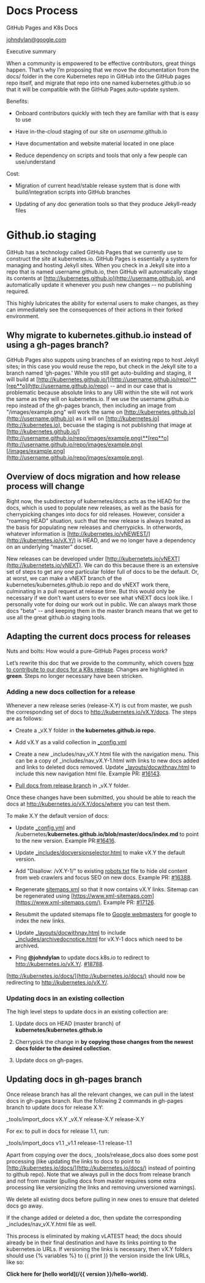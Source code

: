# Docs Process

GitHub Pages and K8s Docs

[johndylan@google.com](mailto:johndylan@google.com)

Executive summary

When a community is empowered to be effective contributors, great things happen. That’s why I’m proposing that we move the documentation from the docs/ folder in the core Kubernetes repo in GitHub into the GitHub pages repo itself, and migrate that repo into one named kubernetes.github.io so that it will be compatible with the GitHub Pages auto-update system.

Benefits:

* Onboard contributors quickly with tech they are familiar with that is easy to use

* Have in-the-cloud staging of our site on *username*.github.io

* Have documentation and website material located in one place

* Reduce dependency on scripts and tools that only a few people can use/understand

Cost:

* Migration of current head/stable release system that is done with build/integration scripts into GitHub branches

* Updating of any doc generation tools so that they produce Jekyll-ready files

# Github.io staging

GitHub has a technology called GitHub Pages that we currently use to construct the site at kubernetes.io. GitHub Pages is essentially a system for managing and hosting Jekyll sites. When you check in a Jekyll site into a repo that is named username.github.io, then GitHub will automatically stage its contents at [http://kubernetes.github.io](http://username.github.io), and automatically update it whenever you push new changes -- no publishing required.

This highly lubricates the ability for external users to make changes, as they can immediately see the consequences of their actions in their forked environment. 

## Why migrate to kubernetes.github.io instead of using a gh-pages branch?

GitHub Pages also suppots using branches of an existing repo to host Jekyll sites; in this case you would reuse the repo, but check in the Jekyll site to a branch named ‘gh-pages.’ While you still get auto-building and staging, it will build at [http://kubernetes.github.io/](http://username.github.io/repo)**[rep**o](http://username.github.io/repo) -- and in our case that is problematic because absolute links to any URI within the site will not work the same as they will on kubernetes.io. If we use the username.github.io repo instead of the gh-pages branch, then including an image from "/images/example.png" will work the same on [http://kubernetes.github.io](http://username.github.io) as it will on [http://kubernetes.io](http://kubernetes.io), becuase the staging is not publishing that image at [http://kubernetes.github.io/](http://username.github.io/repo/images/example.png)**[rep**o](http://username.github.io/repo/images/example.png)[/images/example.png](http://username.github.io/repo/images/example.png). 

## Overview of docs migration and how release process will change

Right now, the subdirectory of kubernetes/docs acts as the HEAD for the docs, which is used to populate new releases, as well as the basis for cherrypicking changes into docs for old releases. However, consider a "roaming HEAD" situation, such that the new release is always treated as the basis for populating new releases and  cherrypicks. In otherwords, whatever information is [http://kubernetes.io/vNEWEST/](http://kubernetes.io/vX.Y/) is HEAD, and we no longer have a dependency on an underlying “master” docset. 

New releases can be developed under [http://kubernetets.io/vNEXT](http://kubernetets.io/vNEXT). We can do this because there is an extensive set of steps to get any one particular folder full of docs to be the default. Or, at worst, we can make a vNEXT branch of the kubernetes/kubernetes.github.io repo and do vNEXT work there, culminating in a pull request at release time. But this would only be necessary if we don’t want users to ever see what vNEXT docs look like. I personally vote for doing our work out in public. We can always mark those docs "beta" -- and keeping them in the master branch means that we get to use all the great github.io staging tools. 

## Adapting the current docs process for releases

Nuts and bolts: How would a pure-GitHub Pages process work? 

Let’s rewrite this doc that we provide to the community, which covers [how to contribute to our docs for a K8s release](https://github.com/kubernetes/kubernetes/blob/master/docs/devel/update-release-docs.md). Changes are highlighted in **green**. Steps no longer necessary have been stricken.

### Adding a new docs collection for a release

Whenever a new release series (release-X.Y) is cut from master, we push the corresponding set of docs to http://kubernetes.io/vX.Y/docs. The steps are as follows:

* Create a _vX.Y folder in **the kubernetes.github.io repo.** 

* Add vX.Y as a valid collection in [_config.yml](https://github.com/kubernetes/kubernetes/blob/gh-pages/_config.yml)

* Create a new _includes/nav_vX.Y.html file with the navigation menu. This can be a copy of _includes/nav_vX.Y-1.html with links to new docs added and links to deleted docs removed. Update [_layouts/docwithnav.html](https://github.com/kubernetes/kubernetes/blob/gh-pages/_layouts/docwithnav.html) to include this new navigation html file. Example PR: [#16143](https://github.com/kubernetes/kubernetes/pull/16143).

* [Pull docs from release branch](https://github.com/kubernetes/kubernetes/blob/master/docs/devel/update-release-docs.md#updating-docs-in-gh-pages-branch) in _vX.Y folder.

Once these changes have been submitted, you should be able to reach the docs at http://kubernetes.io/vX.Y/docs/where you can test them.

To make X.Y the default version of docs:

* Update [_config.yml](https://github.com/kubernetes/kubernetes/blob/gh-pages/_config.yml) and /kubernetes/**kubernetes.github.io/blob/master/docs/index.md** to point to the new version. Example PR:[#16416](https://github.com/kubernetes/kubernetes/pull/16416).

* Update [_includes/docversionselector.html](https://github.com/kubernetes/kubernetes/blob/gh-pages/_includes/docversionselector.html) to make vX.Y the default version.

* Add "Disallow: /vX.Y-1/" to existing [robots.txt](https://github.com/kubernetes/kubernetes/blob/gh-pages/robots.txt) file to hide old content from web crawlers and focus SEO on new docs. Example PR: [#16388](https://github.com/kubernetes/kubernetes/pull/16388).

* Regenerate [sitemaps.xml](https://github.com/kubernetes/kubernetes/blob/gh-pages/sitemap.xml) so that it now contains vX.Y links. Sitemap can be regenerated using [https://www.xml-sitemaps.com](https://www.xml-sitemaps.com/). Example PR: [#17126](https://github.com/kubernetes/kubernetes/pull/17126).

* Resubmit the updated sitemaps file to [Google webmasters](https://www.google.com/webmasters/tools/sitemap-list?siteUrl=http://kubernetes.io/) for google to index the new links.

* Update [_layouts/docwithnav.html](https://github.com/kubernetes/kubernetes/blob/gh-pages/_layouts/docwithnav.html) to include [_includes/archivedocnotice.html](https://github.com/kubernetes/kubernetes/blob/gh-pages/_includes/archivedocnotice.html) for vX.Y-1 docs which need to be archived.

* Ping **@johndylan** to update docs.k8s.io to redirect to http://kubernetes.io/vX.Y/. [#18788](https://github.com/kubernetes/kubernetes/issues/18788).

[http://kubernetes.io/docs/](http://kubernetes.io/docs/) should now be redirecting to http://kubernetes.io/vX.Y/.

### Updating docs in an existing collection

The high level steps to update docs in an existing collection are:

1. Update docs on HEAD (master branch) of **kubernetes/kubernetes.github.io**

2. Cherrypick the change in **by copying those changes from the newest docs folder to the desired collection.**

3. Update docs on gh-pages.

## Updating docs in gh-pages branch

Once release branch has all the relevant changes, we can pull in the latest docs in gh-pages branch. Run the following 2 commands in gh-pages branch to update docs for release X.Y:

_tools/import_docs vX.Y _vX.Y release-X.Y release-X.Y

For ex: to pull in docs for release 1.1, run:

_tools/import_docs v1.1 _v1.1 release-1.1 release-1.1

Apart from copying over the docs, _tools/release_docs also does some post processing (like updating the links to docs to point to [http://kubernetes.io/docs/](http://kubernetes.io/docs/) instead of pointing to github repo). Note that we always pull in the docs from release branch and not from master (pulling docs from master requires some extra processing like versionizing the links and removing unversioned warnings).

We delete all existing docs before pulling in new ones to ensure that deleted docs go away.

If the change added or deleted a doc, then update the corresponding _includes/nav_vX.Y.html file as well.

This process is eliminated by making vLATEST head; the docs should already be in their final destination and have its links pointing to the kubernetes.io URLs. If versioning the links is necessary, then vX.Y folders should use {% variables %} to {{ print }} the version inside the link URLs, like so:

**Click here for [hello world](/{{ version }}/hello-world).**

